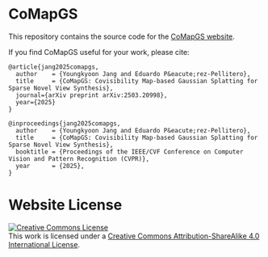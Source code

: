 # CoMapGS

This repository contains the source code for the [CoMapGS website](https://youngkyoonjang.github.io/projects/comapgs/).

If you find CoMapGS useful for your work, please cite:
```
@article{jang2025comapgs,
  author    = {Youngkyoon Jang and Eduardo P&eacute;rez-Pellitero},
  title     = {CoMapGS: Covisibility Map-based Gaussian Splatting for Sparse Novel View Synthesis},
  journal={arXiv preprint arXiv:2503.20998},
  year={2025}
}

@inproceedings{jang2025comapgs,
  author    = {Youngkyoon Jang and Eduardo P&eacute;rez-Pellitero},
  title     = {CoMapGS: Covisibility Map-based Gaussian Splatting for Sparse Novel View Synthesis},
  booktitle = {Proceedings of the IEEE/CVF Conference on Computer Vision and Pattern Recognition (CVPR)},
  year      = {2025},
}
```

# Website License
<a rel="license" href="http://creativecommons.org/licenses/by-sa/4.0/"><img alt="Creative Commons License" style="border-width:0" src="https://i.creativecommons.org/l/by-sa/4.0/88x31.png" /></a><br />
This work is licensed under a 
<a rel="license" href="http://creativecommons.org/licenses/by-sa/4.0/">Creative Commons Attribution-ShareAlike 4.0 International License</a>.
